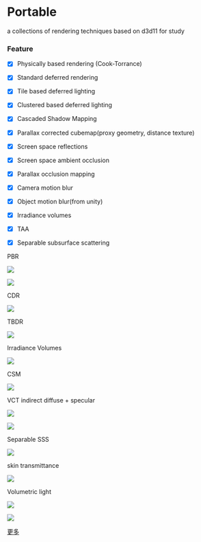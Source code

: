 Portable
===================

a collections of rendering techniques based on d3d11 for study  

### Feature
- [x] Physically based rendering (Cook-Torrance)
- [x] Standard deferred rendering
- [x] Tile based deferred lighting
- [x] Clustered based deferred lighting
- [x] Cascaded Shadow Mapping
- [x] Parallax corrected cubemap(proxy geometry, distance texture)
- [x] Screen space reflections
- [x] Screen space ambient occlusion
- [x] Parallax occlusion mapping
- [x] Camera motion blur
- [x] Object motion blur(from unity)
- [x] Irradiance volumes 
- [x] TAA
- [x] Separable subsurface scattering


PBR 

![](https://raw.githubusercontent.com/nustxujun/Portable/master/img/pbr_r_m.png)

![](https://raw.githubusercontent.com/nustxujun/Portable/master/img/pbr_mat.png)

CDR

![](https://github.com/nustxujun/Portable/blob/master/img/cdr.png)

TBDR

![](https://github.com/nustxujun/Portable/blob/master/img/tbr.png)

Irradiance Volumes

![](https://github.com/nustxujun/Portable/blob/master/img/sh_iv.png)

CSM

![](https://github.com/nustxujun/Portable/blob/master/img/csm.png)

VCT indirect diffuse + specular

![](https://github.com/nustxujun/Portable/blob/master/img/vct_s_d.png)

![](https://github.com/nustxujun/Portable/blob/master/img/vct_1.png)

Separable SSS

![](https://github.com/nustxujun/Portable/blob/master/img/ssss.png)

skin transmittance

![](https://github.com/nustxujun/Portable/blob/master/img/trans.png)

Volumetric light

![](https://github.com/nustxujun/Portable/blob/master/img/vl.png)

![](https://github.com/nustxujun/Portable/blob/master/img/vl2.png)



[更多](https://github.com/nustxujun/Portable/wiki)
